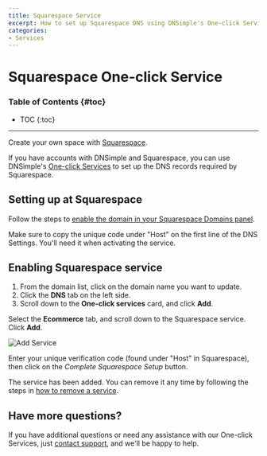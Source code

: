 ```yaml
---
title: Squarespace Service
excerpt: How to set up Squarespace DNS using DNSimple's One-click Service.
categories:
- Services
---
```


# Squarespace One-click Service

### Table of Contents {#toc}

* TOC
{:toc}

---

Create your own space with [Squarespace](http://www.squarespace.com). 

If you have accounts with DNSimple and Squarespace, you can use DNSimple's [One-click Services](/categories/services/) to set up the DNS records required by Squarespace. 

## Setting up at Squarespace

Follow the steps to [enable the domain in your Squarespace Domains panel](https://support.squarespace.com/hc/en-us/articles/205812378).

<info>
Make sure to copy the unique code under "Host" on the first line of the DNS Settings. You'll need it when activating the service.
</info>

## Enabling Squarespace service

1. From the domain list, click on the domain name you want to update.
2. Click the **DNS** tab on the left side.
3. Scroll down to the **One-click services** card, and click **Add**.

 <!--- needs screenshot -->

Select the **Ecommerce** tab, and scroll down to the Squarespace service. Click **Add**.

![Add Service](/files/services-squarespace.png)

Enter your unique verification code (found under "Host" in Squarespace), then click on the *Complete Squarespace Setup* button.

The service has been added. You can remove it any time by following the steps in [how to remove a service](/articles/services/#removing-services). 

## Have more questions? 

If you have additional questions or need any assistance with our One-click Services, just [contact support](https://dnsimple.com/feedback), and we'll be happy to help. 
